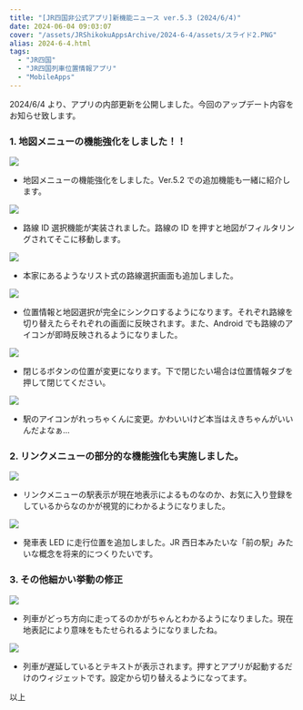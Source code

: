 ```yaml
---
title: "[JR四国非公式アプリ]新機能ニュース ver.5.3 (2024/6/4)"
date: 2024-06-04 09:03:07
cover: "/assets/JRShikokuAppsArchive/2024-6-4/assets/スライド2.PNG"
alias: 2024-6-4.html
tags:
  - "JR四国"
  - "JR四国列車位置情報アプリ"
  - "MobileApps"
---
```


2024/6/4 より、アプリの内部更新を公開しました。今回のアップデート内容をお知らせ致します。

### **1\. 地図メニューの機能強化をしました！！**

![](/assets/JRShikokuAppsArchive/2024-6-4/assets/スライド2.PNG)

- 地図メニューの機能強化をしました。Ver.5.2 での追加機能も一緒に紹介します。

![](/assets/JRShikokuAppsArchive/2024-6-4/assets/スライド3.PNG)

- 路線 ID 選択機能が実装されました。路線の ID を押すと地図がフィルタリングされてそこに移動します。

![](/assets/JRShikokuAppsArchive/2024-6-4/assets/スライド4.PNG)

- 本家にあるようなリスト式の路線選択画面も追加しました。

![](/assets/JRShikokuAppsArchive/2024-6-4/assets/スライド5.PNG)

- 位置情報と地図選択が完全にシンクロするようになります。それぞれ路線を切り替えたらそれぞれの画面に反映されます。また、Android でも路線のアイコンが即時反映されるようになりました。

![](/assets/JRShikokuAppsArchive/2024-6-4/assets/スライド6.PNG)

- 閉じるボタンの位置が変更になります。下で閉じたい場合は位置情報タブを押して閉じてください。

![](/assets/JRShikokuAppsArchive/2024-6-4/assets/スライド7.PNG)

- 駅のアイコンがれっちゃくんに変更。かわいいけど本当はえきちゃんがいいんだよなぁ...

### **2\. リンクメニューの部分的な機能強化も実施しました。**

![](/assets/JRShikokuAppsArchive/2024-6-4/assets/スライド8.PNG)

- リンクメニューの駅表示が現在地表示によるものなのか、お気に入り登録をしているからなのかが視覚的にわかるようになりました。

![](/assets/JRShikokuAppsArchive/2024-6-4/assets/スライド9.PNG)

- 発車表 LED に走行位置を追加しました。JR 西日本みたいな「前の駅」みたいな概念を将来的につくりたいです。

### **3\. その他細かい挙動の修正**

![](/assets/JRShikokuAppsArchive/2024-6-4/assets/スライド10.PNG)

- 列車がどっち方向に走ってるのかがちゃんとわかるようになりました。現在地表記により意味をもたせられるようになりましたね。

![](/assets/JRShikokuAppsArchive/2024-6-4/assets/スライド11.PNG)

- 列車が遅延しているとテキストが表示されます。押すとアプリが起動するだけのウィジェットです。設定から切り替えるようになってます。

以上
